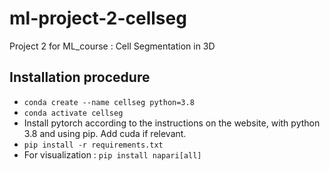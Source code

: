 # ml-project-2-cellseg
 Project 2 for ML_course : Cell Segmentation in 3D


## Installation procedure

- `conda create --name cellseg python=3.8`
- `conda activate cellseg`
- Install pytorch according to the instructions on the website, with python 3.8 and using pip. Add cuda if relevant.
- `pip install -r requirements.txt`
- For visualization : `pip install napari[all]`